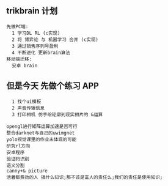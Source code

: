 ## trikbrain 计划
```
先做PC端:
  1 学习DL RL (c实现)
  2 将 博弈论 与 机器学习 合并 (c实现)
  3 通过销售序列号盈利
  4 不断进化 更新brain算法
移动端迁移:
  安卓 brain
```

## 但是今天 先做个练习 APP
```
  1 找个ui模板
  2 声音传输信息
  3 打印相机 仿手绘轮廓到现实相片的 &运算
```

```
opengl进行矩阵运算加速是否可行
整合darknet与自己的uwimgnet
yolo视觉课里的作业未体现的可能
研究rl方向
安卓程序
验证码识别
语义分割
canny+& picture
活着都费劲的人 搞什么知识;那不该是富人的责任么;我们的责任是使用知识;
```
